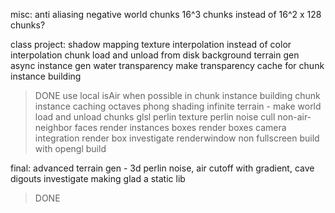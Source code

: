 misc:
anti aliasing
negative world chunks
16^3 chunks instead of 16^2 x 128 chunks?


class project:
shadow mapping
texture interpolation instead of color interpolation
chunk load and unload from disk
background terrain gen
async instance gen
water transparency
make transparency cache for chunk instance building
> DONE
use local isAir when possible in chunk instance building
chunk instance caching
octaves
phong shading
infinite terrain - make world load and unload chunks
glsl perlin texture
perlin noise
cull non-air-neighbor faces
render instances boxes
render boxes
camera integration
render box
investigate renderwindow non fullscreen
build with opengl
build


final:
advanced terrain gen - 3d perlin noise, air cutoff with gradient, cave digouts
investigate making glad a static lib
> DONE